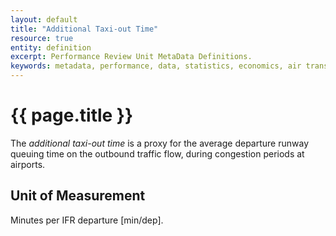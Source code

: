 ```yaml
---
layout: default
title: "Additional Taxi-out Time"
resource: true
entity: definition
excerpt: Performance Review Unit MetaData Definitions.
keywords: metadata, performance, data, statistics, economics, air transport, flights, europe, cost efficiency
---
```

# {{ page.title }}

The *additional taxi-out time* is a proxy for the average departure runway queuing
time on the outbound traffic flow, during congestion periods at airports.

## Unit of Measurement
Minutes per IFR departure [min/dep].
